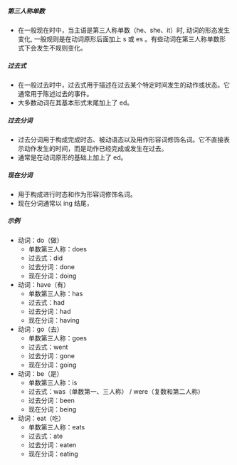 ##### 第三人称单数
- 在一般现在时中，当主语是第三人称单数（he、she、it）时, 动词的形态发生变化, 一般规则是在动词原形后面加上 s 或 es 。有些动词在第三人称单数形式下会发生不规则变化。
##### 过去式
- 在一般过去时中，过去式用于描述在过去某个特定时间发生的动作或状态。它通常用于陈述过去的事件。
- 大多数动词在其基本形式末尾加上了 ed。
##### 过去分词
- 过去分词用于构成完成时态、被动语态以及用作形容词修饰名词。它不直接表示动作发生的时间，而是动作已经完成或发生在过去。
- 通常是在动词原形的基础上加上了 ed。
##### 现在分词
- 用于构成进行时态和作为形容词修饰名词。
- 现在分词通常以 ing 结尾，
##### 示例
- 动词：do（做）
	- 单数第三人称：does
	- 过去式：did
	- 过去分词：done
	- 现在分词：doing
- 动词：have（有）
	- 单数第三人称：has
	- 过去式：had
	- 过去分词：had
	- 现在分词：having
- 动词：go（去）
	- 单数第三人称：goes
	- 过去式：went
	- 过去分词：gone
	- 现在分词：going
- 动词：be（是）
	- 单数第三人称：is
	- 过去式：was（单数第一、三人称） / were（复数和第二人称）
	- 过去分词：been
	- 现在分词：being
- 动词：eat（吃）
	- 单数第三人称：eats
	- 过去式：ate
	- 过去分词：eaten
	- 现在分词：eating